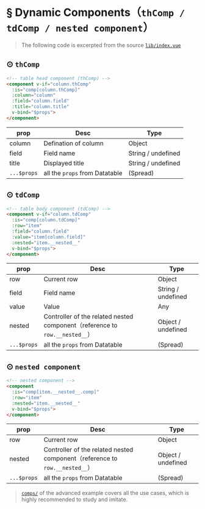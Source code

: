 # § Dynamic Components（`thComp / tdComp / nested component`）

> The following code is excerpted from the source [`lib/index.vue`](https://github.com/OneWayTech/vue2-datatable/blob/master/lib/index.vue)

## ⊙ `thComp`

```html
<!-- table head component (thComp) -->
<component v-if="column.thComp"
  :is="comp[column.thComp]"
  :column="column"
  :field="column.field"
  :title="column.title"
  v-bind="$props">
</component>
```

| prop | Desc | Type |
|-----------|------------------------|--------------------|
| column | Defination of column | Object |
| field | Field name | String / undefined |
| title | Displayed title | String / undefined |
| `...$props` | all the `props` from Datatable | (Spread) |

## ⊙ `tdComp`

```html
<!-- table body component (tdComp) -->
<component v-if="column.tdComp"
  :is="comp[column.tdComp]"
  :row="item"
  :field="column.field"
  :value="item[column.field]"
  :nested="item.__nested__"
  v-bind="$props">
</component>
```

| prop | Desc | Type |
|-----------|------------------------|--------------------|
| row | Current row | Object |
| field | Field name | String / undefined |
| value | Value | Any |
| nested | Controller of the related nested component（reference to `row.__nested__`） | Object / undefined |
| `...$props` | all the `props` from Datatable | (Spread) |

## ⊙ `nested component`

```html
<!-- nested component -->
<component
  :is="comp[item.__nested__.comp]"
  :row="item"
  :nested="item.__nested__"
  v-bind="$props">
</component>
```

| prop | Desc | Type |
|-----------|------------------------|--------------------|
| row | Current row | Object |
| nested | Controller of the related nested component（reference to `row.__nested__`） | Object / undefined |
| `...$props` | all the `props` from Datatable | (Spread) |

> [`comps/`](https://github.com/OneWayTech/vue2-datatable/blob/master/examples/src/Advanced/comps) of the advanced example covers all the use cases, which is highly recommended to study and imitate.
